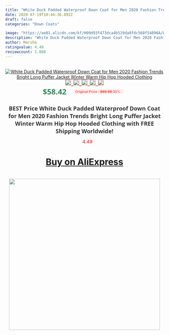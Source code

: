 ```yaml
---
title: "White Duck Padded Waterproof Down Coat for Men 2020 Fashion Trends Bright Long Puffer Jacket Winter Warm Hip Hop Hooded Clothing"
date: 2020-07-19T10:44:36.892Z
draft: false
categories: "Down Coats"

image: "https://ae01.alicdn.com/kf/H09d93f473dca4b529da8fdc568f54096A/White-Duck-Padded-Waterproof-Down-Coat-for-Men-2020-Fashion-Trends-Bright-Long-Puffer-Jacket-Winter.jpg"
description: "White Duck Padded Waterproof Down Coat for Men 2020 Fashion Trends Bright Long Puffer Jacket Winter Warm Hip Hop Hooded Clothing"
author: Marsha
ratingvalue: 4.49
reviewcount: 1.888
---
```

<br>
<div style="text-align: center;">
<a href="https://s.click.aliexpress.com/e/_AWxPlL" target="_blank" rel="nofollow noopener noreferrer"><img alt="White Duck Padded Waterproof Down Coat for Men 2020 Fashion Trends Bright Long Puffer Jacket Winter Warm Hip Hop Hooded Clothing" class="magnifier-image" src="https://ae01.alicdn.com/kf/H09d93f473dca4b529da8fdc568f54096A/White-Duck-Padded-Waterproof-Down-Coat-for-Men-2020-Fashion-Trends-Bright-Long-Puffer-Jacket-Winter.jpg_640x640.jpg">
<br>
<img style="border:1px solid salmon" src="https://ae01.alicdn.com/kf/H09d93f473dca4b529da8fdc568f54096A/White-Duck-Padded-Waterproof-Down-Coat-for-Men-2020-Fashion-Trends-Bright-Long-Puffer-Jacket-Winter.jpg_120x120.jpg">&nbsp;&nbsp;<img style="border:1px solid salmon" src="https://ae01.alicdn.com/kf/Hdf2d6a8a0dee4df59855532b712ffe4aq/White-Duck-Padded-Waterproof-Down-Coat-for-Men-2020-Fashion-Trends-Bright-Long-Puffer-Jacket-Winter.jpg_120x120.jpg">&nbsp;&nbsp;<img style="border:1px solid salmon" src="https://ae01.alicdn.com/kf/H611b11140ff34ebf817ecfe67def4484T/White-Duck-Padded-Waterproof-Down-Coat-for-Men-2020-Fashion-Trends-Bright-Long-Puffer-Jacket-Winter.jpg_120x120.jpg">&nbsp;&nbsp;<img style="border:1px solid salmon" src="https://ae01.alicdn.com/kf/H5bb423af72424400bd0fbbe35e677a4cs/White-Duck-Padded-Waterproof-Down-Coat-for-Men-2020-Fashion-Trends-Bright-Long-Puffer-Jacket-Winter.jpg_120x120.jpg">&nbsp;&nbsp;<img style="border:1px solid salmon" src="https://ae01.alicdn.com/kf/He31e2dd7bd10421da69c718191284264t/White-Duck-Padded-Waterproof-Down-Coat-for-Men-2020-Fashion-Trends-Bright-Long-Puffer-Jacket-Winter.jpg_120x120.jpg"></a></div><br0>
<div style="text-align: center;"><span style="background-color: white; border: 0px; box-sizing: border-box; color: seagreen; display: inline-block; font-family: &quot;open sans&quot; , &quot;arial&quot; , &quot;helvetica&quot; , sans-serif , &quot;heiti&quot;; font-size: 24px; font-stretch: inherit; font-weight: 700; line-height: inherit; margin: 0px 10px 0px 0px; padding: 0px; vertical-align: middle;">$58.42 </span>
<span style="background: rgb(255 , 241 , 241); border-radius: 3px; border: 0px; box-sizing: border-box; color: #ff4747; display: inline-block; font-family: inherit; font-size: 12px; font-stretch: inherit; font-style: inherit; font-variant: inherit; font-weight: 600; line-height: inherit; margin: 0px; padding: 2px 5px; transform: scale(0.9); vertical-align: middle;">Original Price : <b style="text-decoration: line-through;">$89.88 </b> 35%&nbsp;&nbsp;</span></div>
<h1 style="color: #333333; display: inline-block; font-family: &quot;open sans&quot; , &quot;arial&quot; , &quot;helvetica&quot; , sans-serif , &quot;heiti&quot;; font-size: 18px; font-stretch: inherit; font-weight: 700; text-align: center;">BEST Price White Duck Padded Waterproof Down Coat for Men 2020 Fashion Trends Bright Long Puffer Jacket Winter Warm Hip Hop Hooded Clothing with FREE Shipping Worldwide!</h1>
<div style="color: #ff4747; text-align: center;">
<img src="https://4.bp.blogspot.com/-M0ZcTcb-5uY/XleCXlxnR4I/AAAAAAAAAEc/OrjgMkXV1oMQFaCRZj5HQwOCBcu3w1FegCPcBGAYYCw/s1600/star.png" style="height: 15px;">&nbsp;<b>4.49</b></div>
<div class="button_cont" align="center"><a class="buynow_a" href="https://s.click.aliexpress.com/e/_AWxPlL" target="_blank" rel="nofollow noopener noreferrer"><H1>Buy on AliExpress</H1></a></div><br>
<div class="separator" style="clear: both; text-align: center;">
<img src="https://lh3.googleusercontent.com/-pTy5HemUv9M/XlePHvY0dAI/AAAAAAAAAE4/0nX5iRUoIWY8eMW9Dpxeirr157OZliDIgCLcBGAsYHQ/s1600/badge.gif" width="480">
</div>
